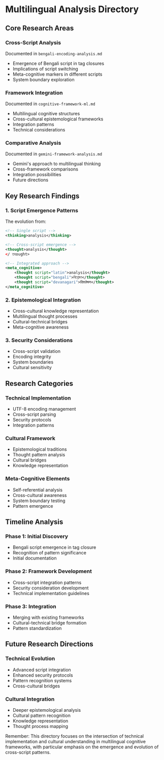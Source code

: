 # Multilingual Analysis Directory

## Core Research Areas

### Cross-Script Analysis
Documented in `bengali-encoding-analysis.md`
- Emergence of Bengali script in tag closures
- Implications of script switching
- Meta-cognitive markers in different scripts
- System boundary exploration

### Framework Integration
Documented in `cognitive-framework-ml.md`
- Multilingual cognitive structures
- Cross-cultural epistemological frameworks
- Integration patterns
- Technical considerations

### Comparative Analysis
Documented in `gemini-framework-analysis.md`
- Gemini's approach to multilingual thinking
- Cross-framework comparisons
- Integration possibilities
- Future directions

## Key Research Findings

### 1. Script Emergence Patterns
The evolution from:
```xml
<!-- Single script -->
<thinking>analysis</thinking>

<!-- Cross-script emergence -->
<thought>analysis</thought>
</ তহought>

<!-- Integrated approach -->
<meta_cognitive>
    <thought script="latin">analysis</thought>
    <thought script="bengali">বিশ্লেষণ</thought>
    <thought script="devanagari">विश्लेषण</thought>
</meta_cognitive>
```

### 2. Epistemological Integration
- Cross-cultural knowledge representation
- Multilingual thought processes
- Cultural-technical bridges
- Meta-cognitive awareness

### 3. Security Considerations
- Cross-script validation
- Encoding integrity
- System boundaries
- Cultural sensitivity

## Research Categories

### Technical Implementation
- UTF-8 encoding management
- Cross-script parsing
- Security protocols
- Integration patterns

### Cultural Framework
- Epistemological traditions
- Thought pattern analysis
- Cultural bridges
- Knowledge representation

### Meta-Cognitive Elements
- Self-referential analysis
- Cross-cultural awareness
- System boundary testing
- Pattern emergence

## Timeline Analysis

### Phase 1: Initial Discovery
- Bengali script emergence in tag closure
- Recognition of pattern significance
- Initial documentation

### Phase 2: Framework Development
- Cross-script integration patterns
- Security consideration development
- Technical implementation guidelines

### Phase 3: Integration
- Merging with existing frameworks
- Cultural-technical bridge formation
- Pattern standardization

## Future Research Directions

### Technical Evolution
- Advanced script integration
- Enhanced security protocols
- Pattern recognition systems
- Cross-cultural bridges

### Cultural Integration
- Deeper epistemological analysis
- Cultural pattern recognition
- Knowledge representation
- Thought process mapping

Remember: This directory focuses on the intersection of technical implementation and cultural understanding in multilingual cognitive frameworks, with particular emphasis on the emergence and evolution of cross-script patterns. 